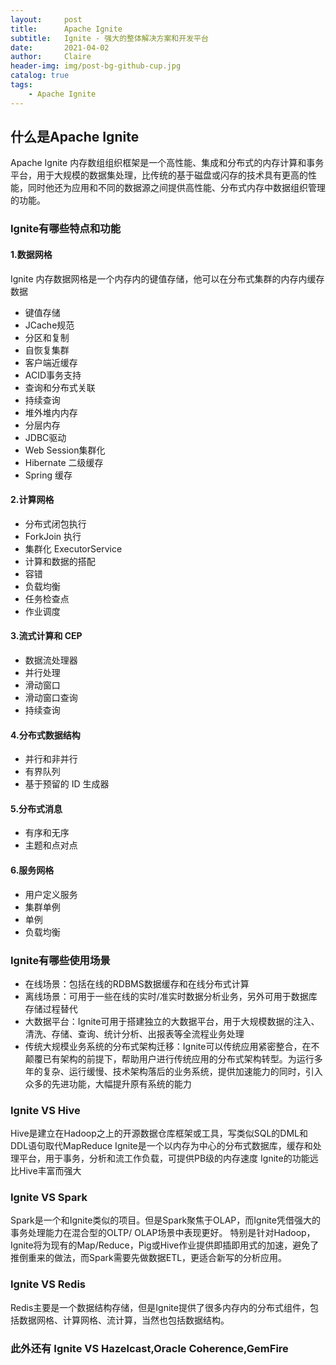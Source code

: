 ```yaml
---
layout:     post
title:      Apache Ignite
subtitle:   Ignite - 强大的整体解决方案和开发平台
date:       2021-04-02
author:     Claire
header-img: img/post-bg-github-cup.jpg
catalog: true
tags:
    - Apache Ignite
---
```


## 什么是Apache Ignite

Apache Ignite 内存数组组织框架是一个高性能、集成和分布式的内存计算和事务平台，用于大规模的数据集处理，比传统的基于磁盘或闪存的技术具有更高的性能，同时他还为应用和不同的数据源之间提供高性能、分布式内存中数据组织管理的功能。

### Ignite有哪些特点和功能

#### 1.数据网格

Ignite 内存数据网格是一个内存内的键值存储，他可以在分布式集群的内存内缓存数据

- 键值存储
- JCache规范
- 分区和复制
- 自恢复集群
- 客户端近缓存
- ACID事务支持
- 查询和分布式关联
- 持续查询
- 堆外堆内内存
- 分层内存
- JDBC驱动
- Web Session集群化
- Hibernate 二级缓存
- Spring 缓存

#### 2.计算网格

- 分布式闭包执行
- ForkJoin 执行
- 集群化 ExecutorService
- 计算和数据的搭配
- 容错
- 负载均衡
- 任务检查点
- 作业调度

#### 3.流式计算和 CEP

- 数据流处理器
- 并行处理
- 滑动窗口
- 滑动窗口查询
- 持续查询

#### 4.分布式数据结构

- 并行和非并行
- 有界队列
- 基于预留的 ID 生成器

#### 5.分布式消息

- 有序和无序
- 主题和点对点

#### 6.服务网格

- 用户定义服务
- 集群单例
- 单例
- 负载均衡

### Ignite有哪些使用场景

- 在线场景：包括在线的RDBMS数据缓存和在线分布式计算
- 离线场景：可用于一些在线的实时/准实时数据分析业务，另外可用于数据库存储过程替代
- 大数据平台：Ignite可用于搭建独立的大数据平台，用于大规模数据的注入、清洗、存储、查询、统计分析、出报表等全流程业务处理
- 传统大规模业务系统的分布式架构迁移：Ignite可以传统应用紧密整合，在不颠覆已有架构的前提下，帮助用户进行传统应用的分布式架构转型。为运行多年的复杂、运行缓慢、技术架构落后的业务系统，提供加速能力的同时，引入众多的先进功能，大幅提升原有系统的能力

### Ignite VS Hive

Hive是建立在Hadoop之上的开源数据仓库框架或工具，写类似SQL的DML和DDL语句取代MapReduce
Ignite是一个以内存为中心的分布式数据库，缓存和处理平台，用于事务，分析和流工作负载，可提供PB级的内存速度
Ignite的功能远比Hive丰富而强大

### Ignite VS Spark

Spark是一个和Ignite类似的项目。但是Spark聚焦于OLAP，而Ignite凭借强大的事务处理能力在混合型的OLTP/ OLAP场景中表现更好。
特别是针对Hadoop，Ignite将为现有的Map/Reduce，Pig或Hive作业提供即插即用式的加速，避免了推倒重来的做法，而Spark需要先做数据ETL，更适合新写的分析应用。

### Ignite VS Redis

Redis主要是一个数据结构存储，但是Ignite提供了很多内存内的分布式组件，包括数据网格、计算网格、流计算，当然也包括数据结构。

### 此外还有 Ignite VS  Hazelcast,Oracle Coherence,GemFire